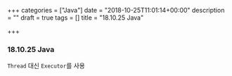 +++
categories = ["Java"]
date = "2018-10-25T11:01:14+00:00"
description = ""
draft = true
tags = []
title = "18.10.25 Java"

+++
### 18.10.25 Java

`Thread` 대신 `Executor`를 사용